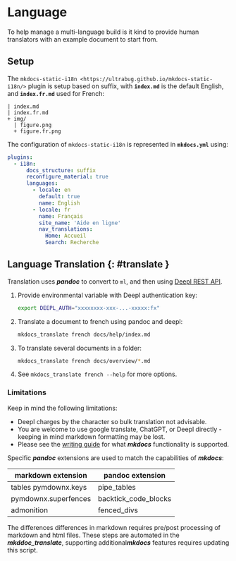 # Language

To help manage a multi-language build is it kind to provide human translators with an example document to start from.

## Setup

The ``mkdocs-static-i18n <https://ultrabug.github.io/mkdocs-static-i18n/>`` plugin is setup based on suffix, with **`index.md`** is the default English, and **``index.fr.md``** used for French:

    | index.md
    | index.fr.md
    + img/
      | figure.png
      + figure.fr.png

The configuration of `mkdocs-static-i18n` is represented in **`mkdocs.yml`** using:

``` yaml
plugins:
  - i18n:
      docs_structure: suffix
      reconfigure_material: true
      languages:
        - locale: en
          default: true
          name: English
        - locale: fr
          name: Français
          site_name: 'Aide en ligne'
          nav_translations:
            Home: Accueil
            Search: Recherche
```

## Language Translation {: #translate }

Translation uses ***pandoc*** to convert to `ml`, and then using [Deepl REST API](https://deepl.com).

1.  Provide environmental variable with Deepl authentication key:

    ``` bash
    export DEEPL_AUTH="xxxxxxxx-xxx-...-xxxxx:fx"
    ```

2.  Translate a document to french using pandoc and deepl:

    ``` bash
    mkdocs_translate french docs/help/index.md
    ```

3.  To translate several documents in a folder:

    ``` bash
    mkdocs_translate french docs/overview/*.md
    ```

4.  See `mkdocs_translate french --help` for more options.

### Limitations

Keep in mind the following limitations:

-   Deepl charges by the character so bulk translation not advisable.
-   You are welcome to use google translate, ChatGPT, or Deepl directly - keeping in mind markdown formatting may be lost.
-   Please see the [writing guide](../guide/markdown.md) for what ***mkdocs*** functionality is supported.

Specific ***pandoc*** extensions are used to match the capabilities of ***mkdocs***:

| markdown extension   | pandoc extension     |
|----------------------|----------------------|
| tables pymdownx.keys | pipe_tables          |
| pymdownx.superfences | backtick_code_blocks |
| admonition           | fenced_divs          |

The differences differences in markdown requires pre/post processing of markdown and html files. These steps are automated in the ***mkddoc_translate***, supporting additional***mkdocs*** features requires updating this script.
